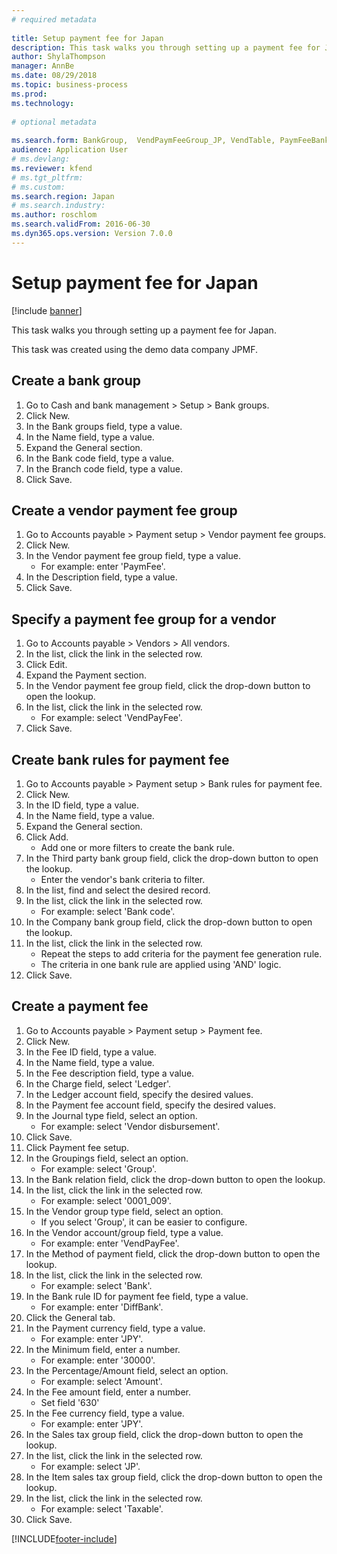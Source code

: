 ```yaml
--- 
# required metadata 
 
title: Setup payment fee for Japan
description: This task walks you through setting up a payment fee for Japan. 
author: ShylaThompson
manager: AnnBe 
ms.date: 08/29/2018
ms.topic: business-process 
ms.prod:  
ms.technology:  
 
# optional metadata 
 
ms.search.form: BankGroup,  VendPaymFeeGroup_JP, VendTable, PaymFeeBankRule_JP, SysFieldLookUp, VendPaymFee, VendPaymModeFee, TaxGroupLookup   
audience: Application User 
# ms.devlang:  
ms.reviewer: kfend
# ms.tgt_pltfrm:  
# ms.custom:  
ms.search.region: Japan
# ms.search.industry: 
ms.author: roschlom
ms.search.validFrom: 2016-06-30 
ms.dyn365.ops.version: Version 7.0.0 
---
```

# Setup payment fee for Japan

[!include [banner](../../includes/banner.md)]

This task walks you through setting up a payment fee for Japan.



This task was created using the demo data company JPMF.


## Create a bank group
1. Go to Cash and bank management > Setup > Bank groups.
2. Click New.
3. In the Bank groups field, type a value.
4. In the Name field, type a value.
5. Expand the General section.
6. In the Bank code field, type a value.
7. In the Branch code field, type a value.
8. Click Save.

## Create a vendor payment fee group
1. Go to Accounts payable > Payment setup > Vendor payment fee groups.
2. Click New.
3. In the Vendor payment fee group field, type a value.
    * For example: enter 'PaymFee'.  
4. In the Description field, type a value.
5. Click Save.

## Specify a payment fee group for a vendor
1. Go to Accounts payable > Vendors > All vendors.
2. In the list, click the link in the selected row.
3. Click Edit.
4. Expand the Payment section.
5. In the Vendor payment fee group field, click the drop-down button to open the lookup.
6. In the list, click the link in the selected row.
    * For example: select 'VendPayFee'.  
7. Click Save.

## Create bank rules for payment fee
1. Go to Accounts payable > Payment setup > Bank rules for payment fee.
2. Click New.
3. In the ID field, type a value.
4. In the Name field, type a value.
5. Expand the General section.
6. Click Add.
    * Add one or more filters to create the bank rule.  
7. In the Third party bank group field, click the drop-down button to open the lookup.
    * Enter the vendor's bank criteria to filter.  
8. In the list, find and select the desired record.
9. In the list, click the link in the selected row.
    * For example: select 'Bank code'.  
10. In the Company bank group field, click the drop-down button to open the lookup.
11. In the list, click the link in the selected row.
    * Repeat the steps to add criteria for the payment fee generation rule.  
    * The criteria in one bank rule are applied using 'AND' logic.  
12. Click Save.

## Create a payment fee
1. Go to Accounts payable > Payment setup > Payment fee.
2. Click New.
3. In the Fee ID field, type a value.
4. In the Name field, type a value.
5. In the Fee description field, type a value.
6. In the Charge field, select 'Ledger'.
7. In the Ledger account field, specify the desired values.
8. In the Payment fee account field, specify the desired values.
9. In the Journal type field, select an option.
    * For example: select 'Vendor disbursement'.  
10. Click Save.
11. Click Payment fee setup.
12. In the Groupings field, select an option.
    * For example: select 'Group'.  
13. In the Bank relation field, click the drop-down button to open the lookup.
14. In the list, click the link in the selected row.
    * For example: select '0001_009'.  
15. In the Vendor group type field, select an option.
    * If you select 'Group', it can be easier to configure.  
16. In the Vendor account/group field, type a value.
    * For example: enter 'VendPayFee'.  
17. In the Method of payment field, click the drop-down button to open the lookup.
18. In the list, click the link in the selected row.
    * For example: select 'Bank'.  
19. In the Bank rule ID for payment fee field, type a value.
    * For example: enter 'DiffBank'.  
20. Click the General tab.
21. In the Payment currency field, type a value.
    * For example: enter 'JPY'.  
22. In the Minimum field, enter a number.
    * For example: enter '30000'.  
23. In the Percentage/Amount field, select an option.
    * For example: select 'Amount'.  
24. In the Fee amount field, enter a number.
    * Set field '630'  
25. In the Fee currency field, type a value.
    * For example: enter 'JPY'.  
26. In the Sales tax group field, click the drop-down button to open the lookup.
27. In the list, click the link in the selected row.
    * For example: select 'JP'.  
28. In the Item sales tax group field, click the drop-down button to open the lookup.
29. In the list, click the link in the selected row.
    * For example: select 'Taxable'.  
30. Click Save.



[!INCLUDE[footer-include](../../../includes/footer-banner.md)]